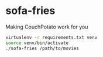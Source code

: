 sofa-fries
==========
Making CouchPotato work for you


```bash
virtualenv -r requirements.txt venv
source venv/bin/activate
./sofa-fries /path/to/movies
```

